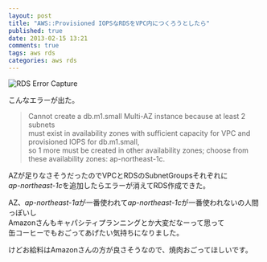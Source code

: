 ```yaml
---
layout: post
title: "AWS::Provisioned IOPSなRDSをVPC内につくろうとしたら"
published: true
date: 2013-02-15 13:21
comments: true
tags: aws rds
categories: aws rds
---
```


![RDS Error Capture](https://dl.dropbox.com/u/5390179/cb9cb8c8599fe3da49aa78be3c700b31.png)  

こんなエラーが出た。  

> Cannot create a db.m1.small Multi-AZ instance because at least 2 subnets  
> must exist in availability zones with sufficient capacity for 
> VPC and provisioned IOPS for db.m1.small,  
> so 1 more must be created in other availability zones;
> choose from these availability zones: ap-northeast-1c.

AZが足りなさそうだったのでVPCとRDSのSubnetGroupsそれぞれに  
*ap-northeast-1c*を追加したらエラーが消えてRDS作成できた。
  
AZ、*ap-northeast-1a*が一番使われて*ap-northeast-1c*が一番使われないの人間っぽいし  
Amazonさんもキャパシティプランニングとか大変だなーって思って  
缶コーヒーでもおごってあげたい気持ちになりました。
  
けどお給料はAmazonさんの方が良さそうなので、焼肉おごってほしいです。
